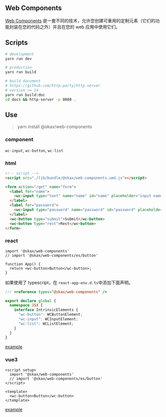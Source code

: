 ## Web Components

[Web Components](https://developer.mozilla.org/zh-CN/docs/Web/Web_Components) 是一套不同的技术，允许您创建可重用的定制元素（它们的功能封装在您的代码之外）并且在您的 web 应用中使用它们。

## Scripts

```bash
# development
yarn run dev

# production
yarn run build

# build document
# https://github.com/http-party/http-server
# version >= 14
yarn run build:doc
cd docs && http-server -p 8080 .
```

## Use

> yarn install @skax/web-components

### component

`wc-input`, `wc-button`, `wc-list`

### html

```html
<!-- script -->
<script src="./lib/bundle/@skax/web-components.umd.js"></script>

<form action="/get" name="form">
  <label for="name">
    <wc-input type="text" name="name" id="name" placeholder="input name"></wc-input>
  </label>
  <label for="password">
    <wc-input type="password" name="password" id="password" placeholder="input password"></wc-input>
  </label>
  <wc-button type="submit">Submit</wc-button>
  <wc-button type="rest">Rest</wc-button>
</form>
```

### react

```tsx
import '@skax/web-components'
// import '@skax/web-components/es/button'

function App() {
  return <wc-button>Button</wc-button>;
}
```

如果使用了 typescript，在 `react-app-env.d.ts`中添加下面声明。

```ts
/// <reference types="@skax/web-components" />

export declare global {
  namespace JSX {
    interface IntrinsicElements {
      "wc-button": WCButtonElement;
      "wc-input": WCInputElement;
      "wc-list": WCListElement;
    }
  }
}
```

[example](https://codesandbox.io/s/adoring-cdn-f7h4li)

### vue3

```vue
<script setup>
  import '@skax/web-components'
  // import '@skax/web-components/es/button'
</script>

<template>
  <wc-button>Button</wc-button>
</template>
```

[example](https://codesandbox.io/s/cool-cannon-5ou03c)

